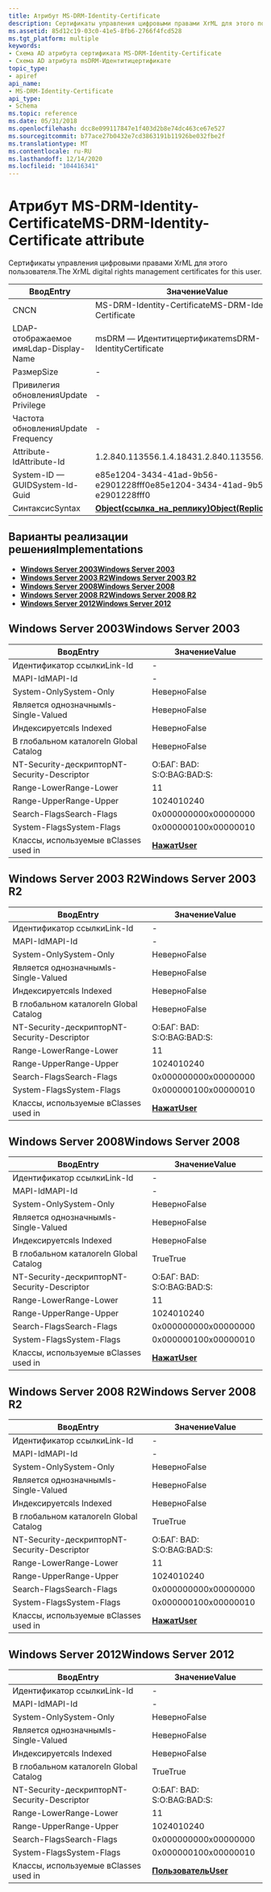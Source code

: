 ```yaml
---
title: Атрибут MS-DRM-Identity-Certificate
description: Сертификаты управления цифровыми правами XrML для этого пользователя.
ms.assetid: 85d12c19-03c0-41e5-8fb6-2766f4fcd528
ms.tgt_platform: multiple
keywords:
- Схема AD атрибута сертификата MS-DRM-Identity-Certificate
- Схема AD атрибута msDRM-Идентитицертификате
topic_type:
- apiref
api_name:
- MS-DRM-Identity-Certificate
api_type:
- Schema
ms.topic: reference
ms.date: 05/31/2018
ms.openlocfilehash: dcc8e099117847e1f403d2b8e74dc463ce67e527
ms.sourcegitcommit: b77ace27b0432e7cd3863191b11926be032fbe2f
ms.translationtype: MT
ms.contentlocale: ru-RU
ms.lasthandoff: 12/14/2020
ms.locfileid: "104416341"
---
```

# <a name="ms-drm-identity-certificate-attribute"></a><span data-ttu-id="0a0e9-105">Атрибут MS-DRM-Identity-Certificate</span><span class="sxs-lookup"><span data-stu-id="0a0e9-105">MS-DRM-Identity-Certificate attribute</span></span>

<span data-ttu-id="0a0e9-106">Сертификаты управления цифровыми правами XrML для этого пользователя.</span><span class="sxs-lookup"><span data-stu-id="0a0e9-106">The XrML digital rights management certificates for this user.</span></span>



| <span data-ttu-id="0a0e9-107">Ввод</span><span class="sxs-lookup"><span data-stu-id="0a0e9-107">Entry</span></span> | <span data-ttu-id="0a0e9-108">Значение</span><span class="sxs-lookup"><span data-stu-id="0a0e9-108">Value</span></span> |
|-------------------|-------------------------------------------------------|
| <span data-ttu-id="0a0e9-109">CN</span><span class="sxs-lookup"><span data-stu-id="0a0e9-109">CN</span></span>                | <span data-ttu-id="0a0e9-110">MS-DRM-Identity-Certificate</span><span class="sxs-lookup"><span data-stu-id="0a0e9-110">MS-DRM-Identity-Certificate</span></span>                           |
| <span data-ttu-id="0a0e9-111">LDAP-отображаемое имя</span><span class="sxs-lookup"><span data-stu-id="0a0e9-111">Ldap-Display-Name</span></span> | <span data-ttu-id="0a0e9-112">msDRM — Идентитицертификате</span><span class="sxs-lookup"><span data-stu-id="0a0e9-112">msDRM-IdentityCertificate</span></span>                             |
| <span data-ttu-id="0a0e9-113">Размер</span><span class="sxs-lookup"><span data-stu-id="0a0e9-113">Size</span></span>              | \-                                                    |
| <span data-ttu-id="0a0e9-114">Привилегия обновления</span><span class="sxs-lookup"><span data-stu-id="0a0e9-114">Update Privilege</span></span>  | \-                                                    |
| <span data-ttu-id="0a0e9-115">Частота обновления</span><span class="sxs-lookup"><span data-stu-id="0a0e9-115">Update Frequency</span></span>  | \-                                                    |
| <span data-ttu-id="0a0e9-116">Attribute-Id</span><span class="sxs-lookup"><span data-stu-id="0a0e9-116">Attribute-Id</span></span>      | <span data-ttu-id="0a0e9-117">1.2.840.113556.1.4.1843</span><span class="sxs-lookup"><span data-stu-id="0a0e9-117">1.2.840.113556.1.4.1843</span></span>                               |
| <span data-ttu-id="0a0e9-118">System-ID — GUID</span><span class="sxs-lookup"><span data-stu-id="0a0e9-118">System-Id-Guid</span></span>    | <span data-ttu-id="0a0e9-119">e85e1204-3434-41ad-9b56-e2901228fff0</span><span class="sxs-lookup"><span data-stu-id="0a0e9-119">e85e1204-3434-41ad-9b56-e2901228fff0</span></span>                  |
| <span data-ttu-id="0a0e9-120">Синтаксис</span><span class="sxs-lookup"><span data-stu-id="0a0e9-120">Syntax</span></span>            | [<span data-ttu-id="0a0e9-121">**Object(ссылка_на_реплику)**</span><span class="sxs-lookup"><span data-stu-id="0a0e9-121">**Object(Replica-Link)**</span></span>](s-object-replica-link.md) |



## <a name="implementations"></a><span data-ttu-id="0a0e9-122">Варианты реализации решения</span><span class="sxs-lookup"><span data-stu-id="0a0e9-122">Implementations</span></span>

-   [<span data-ttu-id="0a0e9-123">**Windows Server 2003**</span><span class="sxs-lookup"><span data-stu-id="0a0e9-123">**Windows Server 2003**</span></span>](#windows-server-2003)
-   [<span data-ttu-id="0a0e9-124">**Windows Server 2003 R2**</span><span class="sxs-lookup"><span data-stu-id="0a0e9-124">**Windows Server 2003 R2**</span></span>](#windows-server-2003-r2)
-   [<span data-ttu-id="0a0e9-125">**Windows Server 2008**</span><span class="sxs-lookup"><span data-stu-id="0a0e9-125">**Windows Server 2008**</span></span>](#windows-server-2008)
-   [<span data-ttu-id="0a0e9-126">**Windows Server 2008 R2**</span><span class="sxs-lookup"><span data-stu-id="0a0e9-126">**Windows Server 2008 R2**</span></span>](#windows-server-2008-r2)
-   [<span data-ttu-id="0a0e9-127">**Windows Server 2012**</span><span class="sxs-lookup"><span data-stu-id="0a0e9-127">**Windows Server 2012**</span></span>](#windows-server-2012)

## <a name="windows-server-2003"></a><span data-ttu-id="0a0e9-128">Windows Server 2003</span><span class="sxs-lookup"><span data-stu-id="0a0e9-128">Windows Server 2003</span></span>



| <span data-ttu-id="0a0e9-129">Ввод</span><span class="sxs-lookup"><span data-stu-id="0a0e9-129">Entry</span></span> | <span data-ttu-id="0a0e9-130">Значение</span><span class="sxs-lookup"><span data-stu-id="0a0e9-130">Value</span></span> |
|------------------------|-----------------------------------|
| <span data-ttu-id="0a0e9-131">Идентификатор ссылки</span><span class="sxs-lookup"><span data-stu-id="0a0e9-131">Link-Id</span></span>                | \-                                |
| <span data-ttu-id="0a0e9-132">MAPI-Id</span><span class="sxs-lookup"><span data-stu-id="0a0e9-132">MAPI-Id</span></span>                | \-                                |
| <span data-ttu-id="0a0e9-133">System-Only</span><span class="sxs-lookup"><span data-stu-id="0a0e9-133">System-Only</span></span>            | <span data-ttu-id="0a0e9-134">Неверно</span><span class="sxs-lookup"><span data-stu-id="0a0e9-134">False</span></span>                             |
| <span data-ttu-id="0a0e9-135">Является однозначным</span><span class="sxs-lookup"><span data-stu-id="0a0e9-135">Is-Single-Valued</span></span>       | <span data-ttu-id="0a0e9-136">Неверно</span><span class="sxs-lookup"><span data-stu-id="0a0e9-136">False</span></span>                             |
| <span data-ttu-id="0a0e9-137">Индексируется</span><span class="sxs-lookup"><span data-stu-id="0a0e9-137">Is Indexed</span></span>             | <span data-ttu-id="0a0e9-138">Неверно</span><span class="sxs-lookup"><span data-stu-id="0a0e9-138">False</span></span>                             |
| <span data-ttu-id="0a0e9-139">В глобальном каталоге</span><span class="sxs-lookup"><span data-stu-id="0a0e9-139">In Global Catalog</span></span>      | <span data-ttu-id="0a0e9-140">Неверно</span><span class="sxs-lookup"><span data-stu-id="0a0e9-140">False</span></span>                             |
| <span data-ttu-id="0a0e9-141">NT-Security-дескриптор</span><span class="sxs-lookup"><span data-stu-id="0a0e9-141">NT-Security-Descriptor</span></span> | <span data-ttu-id="0a0e9-142">О:БАГ: BAD: S:</span><span class="sxs-lookup"><span data-stu-id="0a0e9-142">O:BAG:BAD:S:</span></span>                      |
| <span data-ttu-id="0a0e9-143">Range-Lower</span><span class="sxs-lookup"><span data-stu-id="0a0e9-143">Range-Lower</span></span>            | <span data-ttu-id="0a0e9-144">1</span><span class="sxs-lookup"><span data-stu-id="0a0e9-144">1</span></span>                                 |
| <span data-ttu-id="0a0e9-145">Range-Upper</span><span class="sxs-lookup"><span data-stu-id="0a0e9-145">Range-Upper</span></span>            | <span data-ttu-id="0a0e9-146">10240</span><span class="sxs-lookup"><span data-stu-id="0a0e9-146">10240</span></span>                             |
| <span data-ttu-id="0a0e9-147">Search-Flags</span><span class="sxs-lookup"><span data-stu-id="0a0e9-147">Search-Flags</span></span>           | <span data-ttu-id="0a0e9-148">0x00000000</span><span class="sxs-lookup"><span data-stu-id="0a0e9-148">0x00000000</span></span>                        |
| <span data-ttu-id="0a0e9-149">System-Flags</span><span class="sxs-lookup"><span data-stu-id="0a0e9-149">System-Flags</span></span>           | <span data-ttu-id="0a0e9-150">0x00000010</span><span class="sxs-lookup"><span data-stu-id="0a0e9-150">0x00000010</span></span>                        |
| <span data-ttu-id="0a0e9-151">Классы, используемые в</span><span class="sxs-lookup"><span data-stu-id="0a0e9-151">Classes used in</span></span>        | [<span data-ttu-id="0a0e9-152">**Нажат**</span><span class="sxs-lookup"><span data-stu-id="0a0e9-152">**User**</span></span>](c-user.md)<br/> |



## <a name="windows-server-2003-r2"></a><span data-ttu-id="0a0e9-153">Windows Server 2003 R2</span><span class="sxs-lookup"><span data-stu-id="0a0e9-153">Windows Server 2003 R2</span></span>



| <span data-ttu-id="0a0e9-154">Ввод</span><span class="sxs-lookup"><span data-stu-id="0a0e9-154">Entry</span></span> | <span data-ttu-id="0a0e9-155">Значение</span><span class="sxs-lookup"><span data-stu-id="0a0e9-155">Value</span></span> |
|------------------------|-----------------------------------|
| <span data-ttu-id="0a0e9-156">Идентификатор ссылки</span><span class="sxs-lookup"><span data-stu-id="0a0e9-156">Link-Id</span></span>                | \-                                |
| <span data-ttu-id="0a0e9-157">MAPI-Id</span><span class="sxs-lookup"><span data-stu-id="0a0e9-157">MAPI-Id</span></span>                | \-                                |
| <span data-ttu-id="0a0e9-158">System-Only</span><span class="sxs-lookup"><span data-stu-id="0a0e9-158">System-Only</span></span>            | <span data-ttu-id="0a0e9-159">Неверно</span><span class="sxs-lookup"><span data-stu-id="0a0e9-159">False</span></span>                             |
| <span data-ttu-id="0a0e9-160">Является однозначным</span><span class="sxs-lookup"><span data-stu-id="0a0e9-160">Is-Single-Valued</span></span>       | <span data-ttu-id="0a0e9-161">Неверно</span><span class="sxs-lookup"><span data-stu-id="0a0e9-161">False</span></span>                             |
| <span data-ttu-id="0a0e9-162">Индексируется</span><span class="sxs-lookup"><span data-stu-id="0a0e9-162">Is Indexed</span></span>             | <span data-ttu-id="0a0e9-163">Неверно</span><span class="sxs-lookup"><span data-stu-id="0a0e9-163">False</span></span>                             |
| <span data-ttu-id="0a0e9-164">В глобальном каталоге</span><span class="sxs-lookup"><span data-stu-id="0a0e9-164">In Global Catalog</span></span>      | <span data-ttu-id="0a0e9-165">Неверно</span><span class="sxs-lookup"><span data-stu-id="0a0e9-165">False</span></span>                             |
| <span data-ttu-id="0a0e9-166">NT-Security-дескриптор</span><span class="sxs-lookup"><span data-stu-id="0a0e9-166">NT-Security-Descriptor</span></span> | <span data-ttu-id="0a0e9-167">О:БАГ: BAD: S:</span><span class="sxs-lookup"><span data-stu-id="0a0e9-167">O:BAG:BAD:S:</span></span>                      |
| <span data-ttu-id="0a0e9-168">Range-Lower</span><span class="sxs-lookup"><span data-stu-id="0a0e9-168">Range-Lower</span></span>            | <span data-ttu-id="0a0e9-169">1</span><span class="sxs-lookup"><span data-stu-id="0a0e9-169">1</span></span>                                 |
| <span data-ttu-id="0a0e9-170">Range-Upper</span><span class="sxs-lookup"><span data-stu-id="0a0e9-170">Range-Upper</span></span>            | <span data-ttu-id="0a0e9-171">10240</span><span class="sxs-lookup"><span data-stu-id="0a0e9-171">10240</span></span>                             |
| <span data-ttu-id="0a0e9-172">Search-Flags</span><span class="sxs-lookup"><span data-stu-id="0a0e9-172">Search-Flags</span></span>           | <span data-ttu-id="0a0e9-173">0x00000000</span><span class="sxs-lookup"><span data-stu-id="0a0e9-173">0x00000000</span></span>                        |
| <span data-ttu-id="0a0e9-174">System-Flags</span><span class="sxs-lookup"><span data-stu-id="0a0e9-174">System-Flags</span></span>           | <span data-ttu-id="0a0e9-175">0x00000010</span><span class="sxs-lookup"><span data-stu-id="0a0e9-175">0x00000010</span></span>                        |
| <span data-ttu-id="0a0e9-176">Классы, используемые в</span><span class="sxs-lookup"><span data-stu-id="0a0e9-176">Classes used in</span></span>        | [<span data-ttu-id="0a0e9-177">**Нажат**</span><span class="sxs-lookup"><span data-stu-id="0a0e9-177">**User**</span></span>](c-user.md)<br/> |



## <a name="windows-server-2008"></a><span data-ttu-id="0a0e9-178">Windows Server 2008</span><span class="sxs-lookup"><span data-stu-id="0a0e9-178">Windows Server 2008</span></span>



| <span data-ttu-id="0a0e9-179">Ввод</span><span class="sxs-lookup"><span data-stu-id="0a0e9-179">Entry</span></span> | <span data-ttu-id="0a0e9-180">Значение</span><span class="sxs-lookup"><span data-stu-id="0a0e9-180">Value</span></span> |
|------------------------|-----------------------------------|
| <span data-ttu-id="0a0e9-181">Идентификатор ссылки</span><span class="sxs-lookup"><span data-stu-id="0a0e9-181">Link-Id</span></span>                | \-                                |
| <span data-ttu-id="0a0e9-182">MAPI-Id</span><span class="sxs-lookup"><span data-stu-id="0a0e9-182">MAPI-Id</span></span>                | \-                                |
| <span data-ttu-id="0a0e9-183">System-Only</span><span class="sxs-lookup"><span data-stu-id="0a0e9-183">System-Only</span></span>            | <span data-ttu-id="0a0e9-184">Неверно</span><span class="sxs-lookup"><span data-stu-id="0a0e9-184">False</span></span>                             |
| <span data-ttu-id="0a0e9-185">Является однозначным</span><span class="sxs-lookup"><span data-stu-id="0a0e9-185">Is-Single-Valued</span></span>       | <span data-ttu-id="0a0e9-186">Неверно</span><span class="sxs-lookup"><span data-stu-id="0a0e9-186">False</span></span>                             |
| <span data-ttu-id="0a0e9-187">Индексируется</span><span class="sxs-lookup"><span data-stu-id="0a0e9-187">Is Indexed</span></span>             | <span data-ttu-id="0a0e9-188">Неверно</span><span class="sxs-lookup"><span data-stu-id="0a0e9-188">False</span></span>                             |
| <span data-ttu-id="0a0e9-189">В глобальном каталоге</span><span class="sxs-lookup"><span data-stu-id="0a0e9-189">In Global Catalog</span></span>      | <span data-ttu-id="0a0e9-190">True</span><span class="sxs-lookup"><span data-stu-id="0a0e9-190">True</span></span>                              |
| <span data-ttu-id="0a0e9-191">NT-Security-дескриптор</span><span class="sxs-lookup"><span data-stu-id="0a0e9-191">NT-Security-Descriptor</span></span> | <span data-ttu-id="0a0e9-192">О:БАГ: BAD: S:</span><span class="sxs-lookup"><span data-stu-id="0a0e9-192">O:BAG:BAD:S:</span></span>                      |
| <span data-ttu-id="0a0e9-193">Range-Lower</span><span class="sxs-lookup"><span data-stu-id="0a0e9-193">Range-Lower</span></span>            | <span data-ttu-id="0a0e9-194">1</span><span class="sxs-lookup"><span data-stu-id="0a0e9-194">1</span></span>                                 |
| <span data-ttu-id="0a0e9-195">Range-Upper</span><span class="sxs-lookup"><span data-stu-id="0a0e9-195">Range-Upper</span></span>            | <span data-ttu-id="0a0e9-196">10240</span><span class="sxs-lookup"><span data-stu-id="0a0e9-196">10240</span></span>                             |
| <span data-ttu-id="0a0e9-197">Search-Flags</span><span class="sxs-lookup"><span data-stu-id="0a0e9-197">Search-Flags</span></span>           | <span data-ttu-id="0a0e9-198">0x00000000</span><span class="sxs-lookup"><span data-stu-id="0a0e9-198">0x00000000</span></span>                        |
| <span data-ttu-id="0a0e9-199">System-Flags</span><span class="sxs-lookup"><span data-stu-id="0a0e9-199">System-Flags</span></span>           | <span data-ttu-id="0a0e9-200">0x00000010</span><span class="sxs-lookup"><span data-stu-id="0a0e9-200">0x00000010</span></span>                        |
| <span data-ttu-id="0a0e9-201">Классы, используемые в</span><span class="sxs-lookup"><span data-stu-id="0a0e9-201">Classes used in</span></span>        | [<span data-ttu-id="0a0e9-202">**Нажат**</span><span class="sxs-lookup"><span data-stu-id="0a0e9-202">**User**</span></span>](c-user.md)<br/> |



## <a name="windows-server-2008-r2"></a><span data-ttu-id="0a0e9-203">Windows Server 2008 R2</span><span class="sxs-lookup"><span data-stu-id="0a0e9-203">Windows Server 2008 R2</span></span>



| <span data-ttu-id="0a0e9-204">Ввод</span><span class="sxs-lookup"><span data-stu-id="0a0e9-204">Entry</span></span> | <span data-ttu-id="0a0e9-205">Значение</span><span class="sxs-lookup"><span data-stu-id="0a0e9-205">Value</span></span> |
|------------------------|-----------------------------------|
| <span data-ttu-id="0a0e9-206">Идентификатор ссылки</span><span class="sxs-lookup"><span data-stu-id="0a0e9-206">Link-Id</span></span>                | \-                                |
| <span data-ttu-id="0a0e9-207">MAPI-Id</span><span class="sxs-lookup"><span data-stu-id="0a0e9-207">MAPI-Id</span></span>                | \-                                |
| <span data-ttu-id="0a0e9-208">System-Only</span><span class="sxs-lookup"><span data-stu-id="0a0e9-208">System-Only</span></span>            | <span data-ttu-id="0a0e9-209">Неверно</span><span class="sxs-lookup"><span data-stu-id="0a0e9-209">False</span></span>                             |
| <span data-ttu-id="0a0e9-210">Является однозначным</span><span class="sxs-lookup"><span data-stu-id="0a0e9-210">Is-Single-Valued</span></span>       | <span data-ttu-id="0a0e9-211">Неверно</span><span class="sxs-lookup"><span data-stu-id="0a0e9-211">False</span></span>                             |
| <span data-ttu-id="0a0e9-212">Индексируется</span><span class="sxs-lookup"><span data-stu-id="0a0e9-212">Is Indexed</span></span>             | <span data-ttu-id="0a0e9-213">Неверно</span><span class="sxs-lookup"><span data-stu-id="0a0e9-213">False</span></span>                             |
| <span data-ttu-id="0a0e9-214">В глобальном каталоге</span><span class="sxs-lookup"><span data-stu-id="0a0e9-214">In Global Catalog</span></span>      | <span data-ttu-id="0a0e9-215">True</span><span class="sxs-lookup"><span data-stu-id="0a0e9-215">True</span></span>                              |
| <span data-ttu-id="0a0e9-216">NT-Security-дескриптор</span><span class="sxs-lookup"><span data-stu-id="0a0e9-216">NT-Security-Descriptor</span></span> | <span data-ttu-id="0a0e9-217">О:БАГ: BAD: S:</span><span class="sxs-lookup"><span data-stu-id="0a0e9-217">O:BAG:BAD:S:</span></span>                      |
| <span data-ttu-id="0a0e9-218">Range-Lower</span><span class="sxs-lookup"><span data-stu-id="0a0e9-218">Range-Lower</span></span>            | <span data-ttu-id="0a0e9-219">1</span><span class="sxs-lookup"><span data-stu-id="0a0e9-219">1</span></span>                                 |
| <span data-ttu-id="0a0e9-220">Range-Upper</span><span class="sxs-lookup"><span data-stu-id="0a0e9-220">Range-Upper</span></span>            | <span data-ttu-id="0a0e9-221">10240</span><span class="sxs-lookup"><span data-stu-id="0a0e9-221">10240</span></span>                             |
| <span data-ttu-id="0a0e9-222">Search-Flags</span><span class="sxs-lookup"><span data-stu-id="0a0e9-222">Search-Flags</span></span>           | <span data-ttu-id="0a0e9-223">0x00000000</span><span class="sxs-lookup"><span data-stu-id="0a0e9-223">0x00000000</span></span>                        |
| <span data-ttu-id="0a0e9-224">System-Flags</span><span class="sxs-lookup"><span data-stu-id="0a0e9-224">System-Flags</span></span>           | <span data-ttu-id="0a0e9-225">0x00000010</span><span class="sxs-lookup"><span data-stu-id="0a0e9-225">0x00000010</span></span>                        |
| <span data-ttu-id="0a0e9-226">Классы, используемые в</span><span class="sxs-lookup"><span data-stu-id="0a0e9-226">Classes used in</span></span>        | [<span data-ttu-id="0a0e9-227">**Нажат**</span><span class="sxs-lookup"><span data-stu-id="0a0e9-227">**User**</span></span>](c-user.md)<br/> |



## <a name="windows-server-2012"></a><span data-ttu-id="0a0e9-228">Windows Server 2012</span><span class="sxs-lookup"><span data-stu-id="0a0e9-228">Windows Server 2012</span></span>



| <span data-ttu-id="0a0e9-229">Ввод</span><span class="sxs-lookup"><span data-stu-id="0a0e9-229">Entry</span></span> | <span data-ttu-id="0a0e9-230">Значение</span><span class="sxs-lookup"><span data-stu-id="0a0e9-230">Value</span></span> |
|------------------------|-----------------------------------|
| <span data-ttu-id="0a0e9-231">Идентификатор ссылки</span><span class="sxs-lookup"><span data-stu-id="0a0e9-231">Link-Id</span></span>                | \-                                |
| <span data-ttu-id="0a0e9-232">MAPI-Id</span><span class="sxs-lookup"><span data-stu-id="0a0e9-232">MAPI-Id</span></span>                | \-                                |
| <span data-ttu-id="0a0e9-233">System-Only</span><span class="sxs-lookup"><span data-stu-id="0a0e9-233">System-Only</span></span>            | <span data-ttu-id="0a0e9-234">Неверно</span><span class="sxs-lookup"><span data-stu-id="0a0e9-234">False</span></span>                             |
| <span data-ttu-id="0a0e9-235">Является однозначным</span><span class="sxs-lookup"><span data-stu-id="0a0e9-235">Is-Single-Valued</span></span>       | <span data-ttu-id="0a0e9-236">Неверно</span><span class="sxs-lookup"><span data-stu-id="0a0e9-236">False</span></span>                             |
| <span data-ttu-id="0a0e9-237">Индексируется</span><span class="sxs-lookup"><span data-stu-id="0a0e9-237">Is Indexed</span></span>             | <span data-ttu-id="0a0e9-238">Неверно</span><span class="sxs-lookup"><span data-stu-id="0a0e9-238">False</span></span>                             |
| <span data-ttu-id="0a0e9-239">В глобальном каталоге</span><span class="sxs-lookup"><span data-stu-id="0a0e9-239">In Global Catalog</span></span>      | <span data-ttu-id="0a0e9-240">True</span><span class="sxs-lookup"><span data-stu-id="0a0e9-240">True</span></span>                              |
| <span data-ttu-id="0a0e9-241">NT-Security-дескриптор</span><span class="sxs-lookup"><span data-stu-id="0a0e9-241">NT-Security-Descriptor</span></span> | <span data-ttu-id="0a0e9-242">О:БАГ: BAD: S:</span><span class="sxs-lookup"><span data-stu-id="0a0e9-242">O:BAG:BAD:S:</span></span>                      |
| <span data-ttu-id="0a0e9-243">Range-Lower</span><span class="sxs-lookup"><span data-stu-id="0a0e9-243">Range-Lower</span></span>            | <span data-ttu-id="0a0e9-244">1</span><span class="sxs-lookup"><span data-stu-id="0a0e9-244">1</span></span>                                 |
| <span data-ttu-id="0a0e9-245">Range-Upper</span><span class="sxs-lookup"><span data-stu-id="0a0e9-245">Range-Upper</span></span>            | <span data-ttu-id="0a0e9-246">10240</span><span class="sxs-lookup"><span data-stu-id="0a0e9-246">10240</span></span>                             |
| <span data-ttu-id="0a0e9-247">Search-Flags</span><span class="sxs-lookup"><span data-stu-id="0a0e9-247">Search-Flags</span></span>           | <span data-ttu-id="0a0e9-248">0x00000000</span><span class="sxs-lookup"><span data-stu-id="0a0e9-248">0x00000000</span></span>                        |
| <span data-ttu-id="0a0e9-249">System-Flags</span><span class="sxs-lookup"><span data-stu-id="0a0e9-249">System-Flags</span></span>           | <span data-ttu-id="0a0e9-250">0x00000010</span><span class="sxs-lookup"><span data-stu-id="0a0e9-250">0x00000010</span></span>                        |
| <span data-ttu-id="0a0e9-251">Классы, используемые в</span><span class="sxs-lookup"><span data-stu-id="0a0e9-251">Classes used in</span></span>        | [<span data-ttu-id="0a0e9-252">**Пользователь**</span><span class="sxs-lookup"><span data-stu-id="0a0e9-252">**User**</span></span>](c-user.md)<br/> |



 

 





